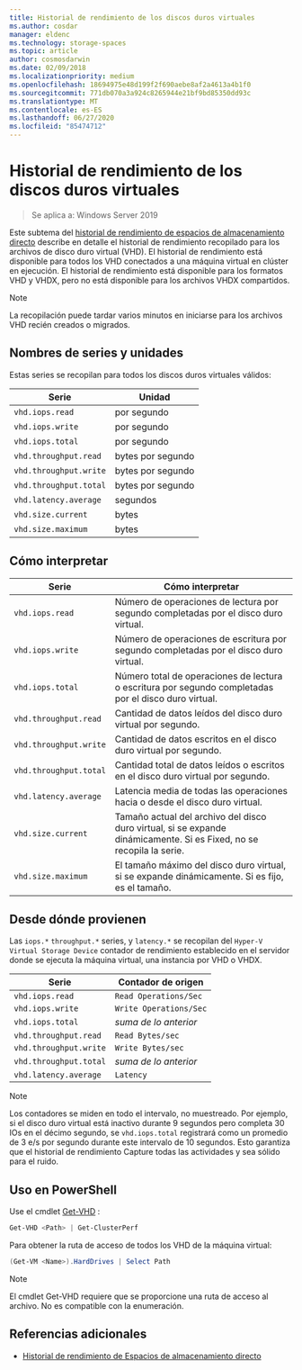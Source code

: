 ```yaml
---
title: Historial de rendimiento de los discos duros virtuales
ms.author: cosdar
manager: eldenc
ms.technology: storage-spaces
ms.topic: article
author: cosmosdarwin
ms.date: 02/09/2018
ms.localizationpriority: medium
ms.openlocfilehash: 18694975e48d199f2f690aebe8af2a4613a4b1f0
ms.sourcegitcommit: 771db070a3a924c8265944e21bf9bd85350dd93c
ms.translationtype: MT
ms.contentlocale: es-ES
ms.lasthandoff: 06/27/2020
ms.locfileid: "85474712"
---
```

# <a name="performance-history-for-virtual-hard-disks"></a>Historial de rendimiento de los discos duros virtuales

> Se aplica a: Windows Server 2019

Este subtema del [historial de rendimiento de espacios de almacenamiento directo](performance-history.md) describe en detalle el historial de rendimiento recopilado para los archivos de disco duro virtual (VHD). El historial de rendimiento está disponible para todos los VHD conectados a una máquina virtual en clúster en ejecución. El historial de rendimiento está disponible para los formatos VHD y VHDX, pero no está disponible para los archivos VHDX compartidos.

   > [!NOTE]
   > La recopilación puede tardar varios minutos en iniciarse para los archivos VHD recién creados o migrados.

## <a name="series-names-and-units"></a>Nombres de series y unidades

Estas series se recopilan para todos los discos duros virtuales válidos:

| Serie                    | Unidad             |
|---------------------------|------------------|
| `vhd.iops.read`           | por segundo       |
| `vhd.iops.write`          | por segundo       |
| `vhd.iops.total`          | por segundo       |
| `vhd.throughput.read`     | bytes por segundo |
| `vhd.throughput.write`    | bytes por segundo |
| `vhd.throughput.total`    | bytes por segundo |
| `vhd.latency.average`     | segundos          |
| `vhd.size.current`        | bytes            |
| `vhd.size.maximum`        | bytes            |

## <a name="how-to-interpret"></a>Cómo interpretar

| Serie                    | Cómo interpretar                                                                                                 |
|---------------------------|------------------------------------------------------------------------------------------------------------------|
| `vhd.iops.read`           | Número de operaciones de lectura por segundo completadas por el disco duro virtual.                                         |
| `vhd.iops.write`          | Número de operaciones de escritura por segundo completadas por el disco duro virtual.                                        |
| `vhd.iops.total`          | Número total de operaciones de lectura o escritura por segundo completadas por el disco duro virtual.                          |
| `vhd.throughput.read`     | Cantidad de datos leídos del disco duro virtual por segundo.                                                     |
| `vhd.throughput.write`    | Cantidad de datos escritos en el disco duro virtual por segundo.                                                    |
| `vhd.throughput.total`    | Cantidad total de datos leídos o escritos en el disco duro virtual por segundo.                                 |
| `vhd.latency.average`     | Latencia media de todas las operaciones hacia o desde el disco duro virtual.                                              |
| `vhd.size.current`        | Tamaño actual del archivo del disco duro virtual, si se expande dinámicamente. Si es Fixed, no se recopila la serie. |
| `vhd.size.maximum`        | El tamaño máximo del disco duro virtual, si se expande dinámicamente. Si es fijo, es el tamaño.                  |

## <a name="where-they-come-from"></a>Desde dónde provienen

Las `iops.*` `throughput.*` series, y `latency.*` se recopilan del `Hyper-V Virtual Storage Device` contador de rendimiento establecido en el servidor donde se ejecuta la máquina virtual, una instancia por VHD o VHDX.

| Serie                    | Contador de origen         |
|---------------------------|------------------------|
| `vhd.iops.read`           | `Read Operations/Sec`  |
| `vhd.iops.write`          | `Write Operations/Sec` |
| `vhd.iops.total`          | *suma de lo anterior*     |
| `vhd.throughput.read`     | `Read Bytes/sec`       |
| `vhd.throughput.write`    | `Write Bytes/sec`      |
| `vhd.throughput.total`    | *suma de lo anterior*     |
| `vhd.latency.average`     | `Latency`              |

   > [!NOTE]
   > Los contadores se miden en todo el intervalo, no muestreado. Por ejemplo, si el disco duro virtual está inactivo durante 9 segundos pero completa 30 IOs en el décimo segundo, se `vhd.iops.total` registrará como un promedio de 3 e/s por segundo durante este intervalo de 10 segundos. Esto garantiza que el historial de rendimiento Capture todas las actividades y sea sólido para el ruido.

## <a name="usage-in-powershell"></a>Uso en PowerShell

Use el cmdlet [Get-VHD](https://docs.microsoft.com/powershell/module/hyper-v/get-vhd) :

```PowerShell
Get-VHD <Path> | Get-ClusterPerf
```

Para obtener la ruta de acceso de todos los VHD de la máquina virtual:

```PowerShell
(Get-VM <Name>).HardDrives | Select Path
```

   > [!NOTE]
   > El cmdlet Get-VHD requiere que se proporcione una ruta de acceso al archivo. No es compatible con la enumeración.

## <a name="additional-references"></a>Referencias adicionales

- [Historial de rendimiento de Espacios de almacenamiento directo](performance-history.md)
